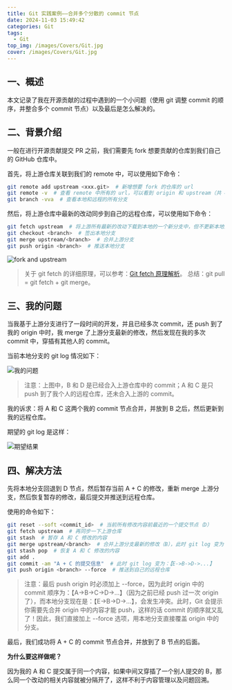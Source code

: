 ```yaml
---
title: Git 实践案例——合并多个分散的 commit 节点
date: 2024-11-03 15:49:42
categories: Git
tags:
  - Git
top_img: /images/Covers/Git.jpg
cover: /images/Covers/Git.jpg
---
```


## 一、概述

本文记录了我在开源贡献的过程中遇到的一个小问题（使用 git 调整 commit 的顺序，并整合多个 commit 节点）以及最后是怎么解决的。

## 二、背景介绍

一般在进行开源贡献提交 PR 之前，我们需要先 fork 想要贡献的仓库到我们自己的 GitHub 仓库中。

首先，将上游仓库关联到我们的 remote 中，可以使用如下命令：

```bash
git remote add upstream <xxx.git>  # 新增想要 fork 的仓库的 url
git remote -v  # 查看 remote 中所有的 url，可以看到 origin 和 upstream（共 4 个 url）
git branch -vva  # 查看本地和远程的所有分支
```

然后，将上游仓库中最新的改动同步到自己的远程仓库，可以使用如下命令：

```bash
git fetch upstream  # 将上游所有最新的改动下载到本地的一个新分支中，但不更新本地分支
git checkout <branch>  # 签出本地分支
git merge upstream/<branch>  # 合并上游分支
git push origin <branch>  # 推送本地分支
```

![fork and upstream](./images/Git/fork和upstream概念.png)

> 关于 git fetch 的详细原理，可以参考：[<u>Git fetch 原理解析</u>](https://zhuanlan.zhihu.com/p/636158655)。
> 总结：git pull = git fetch + git merge。

## 三、我的问题

当我基于上游分支进行了一段时间的开发，并且已经多次 commit，还 push 到了我的 origin 中时，我 merge 了上游分支最新的修改，然后发现在我的多次 commit 中，穿插有其他人的 commit。

当前本地分支的 git log 情况如下：

![我的问题](./images/Git/我的问题.png)

> 注意：上图中，B 和 D 是已经合入上游仓库中的 commit；A 和 C 是只 push 到了我个人的远程仓库，还未合入上游的 commit。

我的诉求：将 A 和 C 这两个我的 commit 节点合并，并放到 B 之后，然后更新到我的远程仓库。

期望的 git log 是这样：

![期望结果](./images/Git/期望结果.png)

## 四、解决方法

先将本地分支回退到 D 节点，然后暂存当前 A + C 的修改，重新 merge 上游分支，然后恢复暂存的修改，最后提交并推送到远程仓库。

使用的命令如下：

```bash
git reset --soft <commit_id>  # 当前所有修改内容前最近的一个提交节点（D）
git fetch upstream  # 再同步一下上游仓库
git stash  # 暂存 A 和 C 修改的内容
git merge upstream/<branch>  # 合并上游分支最新的修改（B），此时 git log 变为：【B->D->...】
git stash pop  # 恢复 A 和 C 修改的内容
git add .
git commit -am "A + C 的提交信息"  # 此时 git log 变为：【E->B->D->...】
git push origin <branch> --force  # 推送到自己的远程仓库
```

> 注意：最后 push origin 时必须加上 --force，因为此时 origin 中的 commit 顺序为：【A->B->C->D->...】（因为之前已经 push 过一次 origin 了），而本地分支现在是：【E->B->D->...】，会发生冲突。此时，Git 会提示你需要先合并 origin 中的内容才能 push，这样的话 commit 的顺序就又乱了！因此，我们直接加上 --force 选项，用本地分支直接覆盖 origin 中的分支。

最后，我们成功将 A + C 的 commit 节点合并，并放到了 B 节点的后面。

**为什么要这样做呢？**

因为我的 A 和 C 提交属于同一个内容，如果中间又穿插了一个别人提交的 B，那么同一个改动的相关内容就被分隔开了，这样不利于内容管理以及问题回溯。
